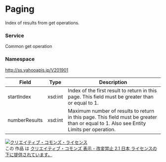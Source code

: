 # Paging
Index of results from get operations.
### Service
Common get operation

### Namespace
http://ss.yahooapis.jp/V201901

| Field | Type | Description | 
|---|---|---|
| startIndex| xsd:int| Index of the first result to return in this page. This field must be greater than or equal to 1. |
| numberResults| xsd:int| Maximum number of results to return in this page. This field must be greater than or equal to 1. Also see Entity Limits per operation. |

<a rel="license" href="http://creativecommons.org/licenses/by-nd/2.1/jp/"><img alt="クリエイティブ・コモンズ・ライセンス" style="border-width:0" src="https://i.creativecommons.org/l/by-nd/2.1/jp/88x31.png" /></a><br />この 作品 は <a rel="license" href="http://creativecommons.org/licenses/by-nd/2.1/jp/">クリエイティブ・コモンズ 表示 - 改変禁止 2.1 日本 ライセンスの下に提供されています。</a>
